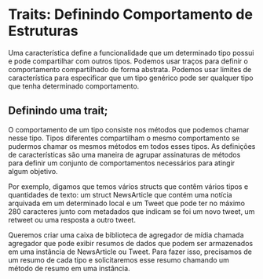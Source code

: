 # **Traits: Definindo Comportamento de Estruturas**

Uma característica define a funcionalidade que um determinado tipo possui e pode compartilhar com outros tipos. Podemos usar traços para definir o comportamento compartilhado de forma abstrata. Podemos usar limites de característica para especificar que um tipo genérico pode ser qualquer tipo que tenha determinado comportamento.

## Definindo uma trait;

O comportamento de um tipo consiste nos métodos que podemos chamar nesse tipo. Tipos diferentes compartilham o mesmo comportamento se pudermos chamar os mesmos métodos em todos esses tipos. As definições de características são uma maneira de agrupar assinaturas de métodos para definir um conjunto de comportamentos necessários para atingir algum objetivo.

Por exemplo, digamos que temos vários structs que contêm vários tipos e quantidades de texto: um struct NewsArticle que contém uma notícia arquivada em um determinado local e um Tweet que pode ter no máximo 280 caracteres junto com metadados que indicam se foi um novo tweet, um retweet ou uma resposta a outro tweet.

Queremos criar uma caixa de biblioteca de agregador de mídia chamada agregador que pode exibir resumos de dados que podem ser armazenados em uma instância de NewsArticle ou Tweet. Para fazer isso, precisamos de um resumo de cada tipo e solicitaremos esse resumo chamando um método de resumo em uma instância.

